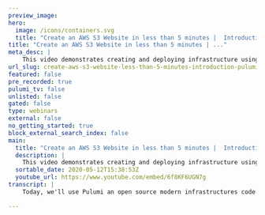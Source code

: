```yaml
---
preview_image:
hero:
  image: /icons/containers.svg
  title: "Create an AWS S3 Website in less than 5 minutes |  Introduction to Pulumi"
title: "Create an AWS S3 Website in less than 5 minutes | ..."
meta_desc: |
    This video demonstrates creating and deploying infrastructure using Pulumi. Watch the creation of an AWS S3 website in less than 5 minutes.
url_slug: create-aws-s3-website-less-than-5-minutes-introduction-pulumi
featured: false
pre_recorded: true
pulumi_tv: false
unlisted: false
gated: false
type: webinars
external: false
no_getting_started: true
block_external_search_index: false
main:
  title: "Create an AWS S3 Website in less than 5 minutes |  Introduction to Pulumi"
  description: |
    This video demonstrates creating and deploying infrastructure using Pulumi. Watch the creation of an AWS S3 website in less than 5 minutes.  Pulumi is free, open-source, Infrastructure as Code and supports many clouds, including AWS, Azure, GCP, and Kubernetes. Build infrastructure intuitively on any cloud using familiar languages like TypeScript, Python, Go, C#, Java, and YAML. Learn more at pulumi.com.  
  sortable_date: 2020-05-12T15:38:53Z
  youtube_url: https://www.youtube.com/embed/6f8KF6UGN7g
transcript: |
    Today, we'll use Pulumi an open source modern infrastructures code tool to provision cloud infrastructure. Pulumi supports lots of clouds and different cloud architectures. But today, we'll be creating an aws S3 website. I've already downloaded and installed the cli it's available in package managers like brew and I've created a new empty directory. We'll run the Pulumi new command which scaffolds a new project. Notice that there are many clouds in many languages, but we will select aws typescript. We'll select the default project name, we'll enter a description, create a new stack. A stack is an instance of our project. We can have lots of them and we'll put this in the US west to region. Pulumi will then go ahead and install all of our dependencies and we're up and running and ready to go. So let's take a look at the index dot TS file, which is where our infrastructure is defined. It starts with a set of packages and notice we're creating an S3 bucket object. That's how infrastructure is declared in Pulumi by allocating regular objects in a programming language. We also export the bucket name at the end. Now let's run Pulumi up this command evaluates our program and determines what resources need to be created, updated or deleted. It shows us a preview before making those changes and we can click details to see all the properties on our resources. If we select yes, Pulumi will proceed with making the changes by going out to our AWS account and actually allocating the new bucket, our updates finished. In this example, I've elected to use the free Pulumi A to store my state. Although additional options are available, let's list the contents of our S3 bucket. We expect that it's empty since we haven't yet put anything in it. Now, let's edit our program to upload an index dot html file to our bucket. We'll create a dub dub dub folder. We'll create an index dot html inside of it and let's create some simple markup. Now, we need to go back to our index dot TS and we'll actually populate the bucket with this new file. Pulumi makes this really easy because we have full access to all of the programming language features. In this case, we'll use the standard no jsfs package. We'll loop over the directory contents of the WWW folder. And then for each entry, we'll create a new S3 bucket object. We'll give it the name of the directory. We'll make sure it gets added to the right bucket. We will tell it to take the file contents from a relative file on disk. Uh And from there all we need to do is go back and run Pulumi up. This will show us the delta compared to what we had previously, which is just creating a new object. We can look at the details again, but let's proceed and actually upload this to the bucket. This will happen very quickly. Just took a couple of seconds. And now if we list the contents of the bucket again, we'll see the index dot html file has been added, but we're not done yet. We need to update our bucket to actually serve the contents as a website. We'll go back to our program and we'll actually add new properties to our bucket and Pulumi will be able to detect the differences. We'll say that the index document is the index dot html file that we just uploaded. And we also need to set the AC L on the objects to be public read so that they can be accessible over the internet. Finally, we'll also export the URL that AWS assigns to the bucket to make it easier to browse to the website. Now, we'll go back and we'll run Pulumi up again. And this time, we'll see a much more interesting output. We'll see that Pulumi detects that there are two diffs. The website has been added to the bucket and the AC L has been changed on the object. Indeed, by clicking details, we see the actual value changes. Let's click. Yes. To actually perform the deployment, it'll happen very quickly and we'll see that the URL is printed, all of our changes are now live so we can curl the resulting S3 euro and see the contents of our index dot html file. Great. Everything seems to be up and running. Now. Finally, there's one last step. We're going to destroy all of the resources we just created so that nothing's left behind. We run the Pulumi destroy command. It looks a lot like up, but in this case, it's actually just deleting everything that's been created. Finally, we can remove the stack itself which deletes all history and all traces that have ever existed. Although this example use typescript aws and deployed manually from the command line. Pulumi supports many different languages, many cloud environments and C I CD integrations to make automated delivery easier. I hope you've enjoyed seeing how easy it is to create, deploy and manage modern cloud infrastructure using Pulumi. Pulumi is open source and free to use. Give it a try today.

---
```

